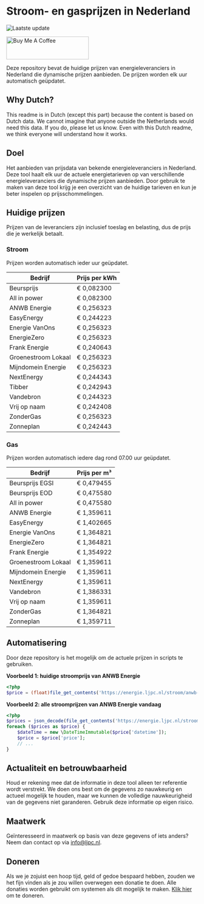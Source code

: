 # Stroom- en gasprijzen in Nederland

![Laatste update](https://img.shields.io/badge/laatste%20update-2025--01--24%2021%3A00%20CET-brightgreen)

<a href="https://www.buymeacoffee.com/Lars-" target="_blank"><img src="https://cdn.buymeacoffee.com/buttons/v2/default-orange.png" alt="Buy Me A Coffee" height="60" style="height: 60px !important;width: 217px !important;" ></a>

Deze repository bevat de huidige prijzen van energieleveranciers in Nederland die dynamische prijzen aanbieden. De prijzen worden elk uur automatisch geüpdatet.

## Why Dutch?

This readme is in Dutch (except this part) because the content is based on Dutch data. We cannot imagine that anyone outside the Netherlands would need this data. If you do, please let us know. Even with this Dutch readme, we think
everyone will understand how it works.

## Doel

Het aanbieden van prijsdata van bekende energieleveranciers in Nederland. Deze tool haalt elk uur de actuele energietarieven op van verschillende energieleveranciers die dynamische prijzen aanbieden. Door gebruik te maken van deze tool
krijg je een overzicht van de huidige tarieven en kun je beter inspelen op prijsschommelingen.

## Huidige prijzen

Prijzen van de leveranciers zijn inclusief toeslag en belasting, dus de prijs die je werkelijk betaalt.

### Stroom

Prijzen worden automatisch ieder uur geüpdatet.

 Bedrijf | Prijs per kWh 
---------|---------------
Beursprijs | € 0,082300
All in power | € 0,082300
ANWB Energie | € 0,256323
EasyEnergy | € 0,244223
Energie VanOns | € 0,256323
EnergieZero | € 0,256323
Frank Energie | € 0,240643
Groenestroom Lokaal | € 0,256323
Mijndomein Energie | € 0,256323
NextEnergy | € 0,244343
Tibber | € 0,242943
Vandebron | € 0,244323
Vrij op naam | € 0,242408
ZonderGas | € 0,256323
Zonneplan | € 0,242443


### Gas

Prijzen worden automatisch iedere dag rond 07.00 uur geüpdatet.

 Bedrijf | Prijs per m³ 
---------|--------------
Beursprijs EGSI | € 0,479455
Beursprijs EOD | € 0,475580
All in power | € 0,475580
ANWB Energie | € 1,359611
EasyEnergy | € 1,402665
Energie VanOns | € 1,364821
EnergieZero | € 1,364821
Frank Energie | € 1,354922
Groenestroom Lokaal | € 1,359611
Mijndomein Energie | € 1,359611
NextEnergy | € 1,359611
Vandebron | € 1,386331
Vrij op naam | € 1,359611
ZonderGas | € 1,364821
Zonneplan | € 1,359711


## Automatisering

Door deze repository is het mogelijk om de actuele prijzen in scripts te gebruiken.

**Voorbeeld 1: huidige stroomprijs van ANWB Energie**

```php
<?php
$price = (float)file_get_contents('https://energie.ljpc.nl/stroom/anwb-energie-nu.txt');

```

**Voorbeeld 2: alle stroomprijzen van ANWB Energie vandaag**

```php
<?php
$prices = json_decode(file_get_contents('https://energie.ljpc.nl/stroom/all-in-power-vandaag.json'),true);
foreach ($prices as $price) {
    $dateTime = new \DateTimeImmutable($price['datetime']);
    $price = $price['price'];
    // ...
}
```

## Actualiteit en betrouwbaarheid

Houd er rekening mee dat de informatie in deze tool alleen ter referentie wordt verstrekt. We doen ons best om de gegevens zo nauwkeurig en actueel mogelijk te houden, maar we kunnen de volledige nauwkeurigheid van de gegevens niet
garanderen. Gebruik deze informatie op eigen risico.

## Maatwerk

Geïnteresseerd in maatwerk op basis van deze gegevens of iets anders? Neem dan contact op
via [info@ljpc.nl](mailto:info@ljpc.nl?subject=Energie%20prijzen).

## Doneren

Als we je zojuist een hoop tijd, geld of gedoe bespaard hebben, zouden we het fijn vinden als je zou willen overwegen een
donatie te doen. Alle donaties worden gebruikt om systemen als dit mogelijk te
maken. [Klik hier](https://www.buymeacoffee.com/Lars-) om te doneren.
